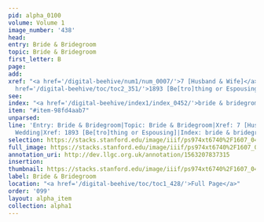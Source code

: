 ```yaml
---
pid: alpha_0100
volume: Volume 1
image_number: '438'
head: 
entry: Bride & Bridegroom
topic: Bride & Bridegroom
first_letter: B
page: 
add: 
xref: "<a href='/digital-beehive/num1/num_0007/'>7 [Husband & Wife]</a>|Wedding|<a
  href='/digital-beehive/toc/toc2_351/'>1893 [Be[tro]thing or Espousing]</a>"
see: 
index: "<a href='/digital-beehive/index1/index_0452/'>bride & bridegrom</a>"
item: "#item-98fd4aab7"
unparsed: 
line: 'Entry: Bride & Bridegroom|Topic: Bride & Bridegroom|Xref: 7 [Husband & Wife]|Xref:
  Wedding|Xref: 1893 [Be[tro]thing or Espousing]|Index: bride & bridegrom|#item-98fd4aab7'
selection: https://stacks.stanford.edu/image/iiif/ps974xt6740%2F1607_0437/846,2027,2974,554/full/0/default.jpg
full_image: https://stacks.stanford.edu/image/iiif/ps974xt6740%2F1607_0437/full/full/0/default.jpg
annotation_uri: http://dev.llgc.org.uk/annotation/1563207837315
insertion: 
thumbnail: https://stacks.stanford.edu/image/iiif/ps974xt6740%2F1607_0437/846,2027,600,180/250,/0/default.jpg
label: Bride & Bridegroom
location: "<a href='/digital-beehive/toc/toc1_428/'>Full Page</a>"
order: '099'
layout: alpha_item
collection: alpha1
---
```

